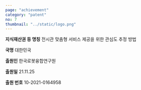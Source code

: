 ```yaml
---
page: "achievement"
category: "patent"
no: 7
thumbnail: "../static/logo.png"
---
```


**지식재산권 등 명칭** 전시관 맞춤형 서비스 제공을 위한 관심도 추정 방법

**국명** 대한민국

**출원인** 한국로봇융합연구원

**출원일** 21.11.25

**출원 번호** 10-2021-0164958
